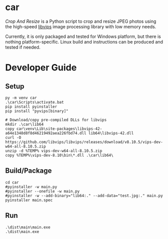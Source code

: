 # car

*Crop And Resize* is a Python script to crop and resize JPEG photos using the 
high-speed [libvips](https://www.libvips.org/) image processing library with 
low memory needs.

Currently, it is only packaged and tested for Windows platform, but there is 
nothing platform-specific. Linux build and instructions can be produced and 
tested if needed. 

# Developer Guide

## Setup

```shell
py -m venv car
.\car\Scripts\activate.bat
pip install pyinstaller
pip install "pyvips[binary]"

# Download/copy pre-compiled DLLs for libvips
mkdir .\car\lib64
copy car\venv\Lib\site-packages\libvips-42-a64e1348d8f8d46219492aea226fbd74.dll lib64\libvips-42.dll
curl -O https://github.com/libvips/libvips/releases/download/v8.10.5/vips-dev-w64-all-8.10.5.zip
unzip -d %TEMP% vips-dev-w64-all-8.10.5.zip
copy %TEMP%\vips-dev-8.10\bin\*.dll .\car\lib64\
```

## Build/Package
```shell
cd car
#pyinstaller -w main.py
#pyinstaller --onefile -w main.py
#pyinstaller -w --add-binary="lib64:." --add-data="test.jpg:." main.py
pyinstaller main.spec
```

## Run
```shell
.\dist\main\main.exe
.\dist\main.exe
```
